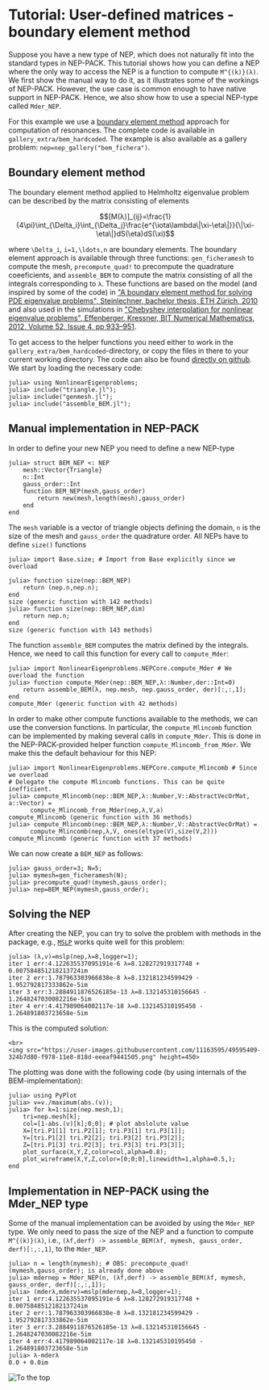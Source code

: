 # Tutorial: User-defined matrices - boundary element method

Suppose you have a new type of NEP, which does not naturally fit
into the standard types in NEP-PACK. This tutorial shows how
you can define a NEP where the only way to access the NEP
is a function to compute ``M^{(k)}(λ)``. We first show the manual way
to do it, as it illustrates some of the workings of NEP-PACK.
However, the use case is common enough to have native support
in NEP-PACK. Hence, we also show how to use a special NEP-type called `Mder_NEP`.

For this example we use a 
[boundary element method](https://en.wikipedia.org/wiki/Boundary_element_method) 
approach for computation
of resonances. The complete code is available in
`gallery_extra/bem_hardcoded`. The example is also
available as a gallery problem: `nep=nep_gallery("bem_fichera")`.

## Boundary element method

The boundary element method applied to Helmholtz eigenvalue
problem can be described by the matrix consisting of elements
```math
[M(λ)]_{ij}=\frac{1}{4\pi}\int_{\Delta_i}\int_{\Delta_j}\frac{e^{\iota\lambda\|\xi-\eta\|}}{\|\xi-\eta\|}dS(\eta)dS(\xi)
```
where ``\Delta_i``, ``i=1,\ldots,n`` are boundary elements.
The boundary element approach is available through three functions: `gen_ficheramesh` to compute the mesh, `precompute_quad!` to precompute the quadrature coeeficients, and `assemble_BEM` to compute the matrix consisting of all the integrals corresponding to `λ`.
These functions are based on the model (and inspired by some of the code) in
["A boundary element method for solving PDE eigenvalue problems", Steinlechner, bachelor thesis, ETH Zürich, 2010](http://sma.epfl.ch/~anchpcommon/students/steinlechner.pdf) and also
used in the simulations in
["Chebyshev interpolation for nonlinear eigenvalue problems", Effenberger, Kressner, BIT Numerical Mathematics, 2012, Volume 52, Issue 4, pp 933–951](https://link.springer.com/article/10.1007/s10543-012-0381-5).

To get access to the helper functions you need either to work in the `gallery_extra/bem_hardcoded`-directory,
or copy the files in there to your current working directory. The code can also
be found [directly on github](https://github.com/nep-pack/NonlinearEigenproblems.jl/tree/master/src/gallery_extra/bem_hardcoded).
We start by loading the necessary code:
```julia-repl
julia> using NonlinearEigenproblems;
julia> include("triangle.jl");
julia> include("genmesh.jl");
julia> include("assemble_BEM.jl");
```

## Manual implementation in NEP-PACK

In order to define your new NEP you need to define a new NEP-type
```julia-repl
julia> struct BEM_NEP <: NEP
    mesh::Vector{Triangle}
    n::Int
    gauss_order::Int
    function BEM_NEP(mesh,gauss_order)
        return new(mesh,length(mesh),gauss_order)
    end
end
```
The `mesh` variable is a vector of triangle objects defining the domain,
`n` is the size of the mesh and `gauss_order` the quadrature order.
All NEPs have to define `size()` functions
```julia-repl
julia> import Base.size; # Import from Base explicitly since we overload

julia> function size(nep::BEM_NEP)
    return (nep.n,nep.n);
end
size (generic function with 142 methods)
julia> function size(nep::BEM_NEP,dim)
    return nep.n;
end
size (generic function with 143 methods)
```
The function `assemble_BEM` computes the matrix defined by the integrals. Hence,
we need to call this function for every call to `compute_Mder`:
```julia-repl
julia> import NonlinearEigenproblems.NEPCore.compute_Mder # We overload the function
julia> function compute_Mder(nep::BEM_NEP,λ::Number,der::Int=0)
    return assemble_BEM(λ, nep.mesh, nep.gauss_order, der)[:,:,1];
end
compute_Mder (generic function with 42 methods)
```
In order to make other compute functions available to the methods,
we can use the conversion functions. In particular, the `compute_Mlincomb` function
can be implemented by making several calls in `compute_Mder`. This
is done in the NEP-PACK-provided helper function `compute_Mlincomb_from_Mder`.
We make this the default behaviour for this NEP:
```julia-repl
julia> import NonlinearEigenproblems.NEPCore.compute_Mlincomb # Since we overload
# Delegate the compute Mlincomb functions. This can be quite inefficient.
julia> compute_Mlincomb(nep::BEM_NEP,λ::Number,V::AbstractVecOrMat, a::Vector) =
      compute_Mlincomb_from_Mder(nep,λ,V,a)
compute_Mlincomb (generic function with 36 methods)
julia> compute_Mlincomb(nep::BEM_NEP,λ::Number,V::AbstractVecOrMat) =
      compute_Mlincomb(nep,λ,V, ones(eltype(V),size(V,2)))
compute_Mlincomb (generic function with 37 methods)
```
We can now create a `BEM_NEP` as follows:
```julia-repl
julia> gauss_order=3; N=5;
julia> mymesh=gen_ficheramesh(N);
julia> precompute_quad!(mymesh,gauss_order);
julia> nep=BEM_NEP(mymesh,gauss_order);
```
## Solving the NEP
After creating the NEP, you can try to solve the problem with methods in the package, e.g.,
[`MSLP`](methods.md#NonlinearEigenproblems.NEPSolver.mslp) works quite well for this problem:
```julia-repl
julia> (λ,v)=mslp(nep,λ=8,logger=1);
iter 1 err:4.122635537095191e-6 λ=8.128272919317748 + 0.007584851218213724im
iter 2 err:1.787963303966838e-8 λ=8.132181234599429 - 1.952792817333862e-5im
iter 3 err:3.2884911876526185e-13 λ=8.132145310156645 - 1.2648247030082216e-5im
iter 4 err:4.417989064002117e-18 λ=8.132145310195458 - 1.264891803723658e-5im
```
This is the computed solution:
```@raw html
<br>
<img src="https://user-images.githubusercontent.com/11163595/49595409-324b7d80-f978-11e8-818d-eeeaf9441505.png" height=450>
```


The plotting was done with the following code (by using internals of the BEM-implementation):
```julia-repl
julia> using PyPlot
julia> v=v./maximum(abs.(v));
julia> for k=1:size(nep.mesh,1);
    tri=nep.mesh[k];
    col=[1-abs.(v)[k];0;0]; # plot abslolute value
    X=[tri.P1[1] tri.P2[1]; tri.P3[1] tri.P3[1]];
    Y=[tri.P1[2] tri.P2[2]; tri.P3[2] tri.P3[2]];
    Z=[tri.P1[3] tri.P2[3]; tri.P3[3] tri.P3[3]];
    plot_surface(X,Y,Z,color=col,alpha=0.8);
    plot_wireframe(X,Y,Z,color=[0;0;0],linewidth=1,alpha=0.5,);
end
```

## Implementation in NEP-PACK using the Mder_NEP type

Some of the manual implementation can be avoided by using the `Mder_NEP` type.
We only need to pass the size of the NEP and a function to compute ``M^{(k)}(λ)``, i.e.,
`(λf,derf) -> assemble_BEM(λf, mymesh, gauss_order, derf)[:,:,1]`, to the `Mder_NEP`.
```julia-repl
julia> n = length(mymesh); # OBS: precompute_quad!(mymesh,gauss_order); is already done above
julia> mdernep = Mder_NEP(n, (λf,derf) -> assemble_BEM(λf, mymesh, gauss_order, derf)[:,:,1]);
julia> (mderλ,mderv)=mslp(mdernep,λ=8,logger=1);
iter 1 err:4.122635537095191e-6 λ=8.128272919317748 + 0.007584851218213724im
iter 2 err:1.787963303966838e-8 λ=8.132181234599429 - 1.952792817333862e-5im
iter 3 err:3.2884911876526185e-13 λ=8.132145310156645 - 1.2648247030082216e-5im
iter 4 err:4.417989064002117e-18 λ=8.132145310195458 - 1.264891803723658e-5im
julia> λ-mderλ
0.0 + 0.0im
```

![To the top](http://jarlebring.se/onepixel.png?NEPPACKDOC_BEMTUTORIAL)
